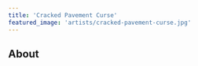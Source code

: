 ```yaml
---
title: 'Cracked Pavement Curse'
featured_image: 'artists/cracked-pavement-curse.jpg'
---
```


## About


